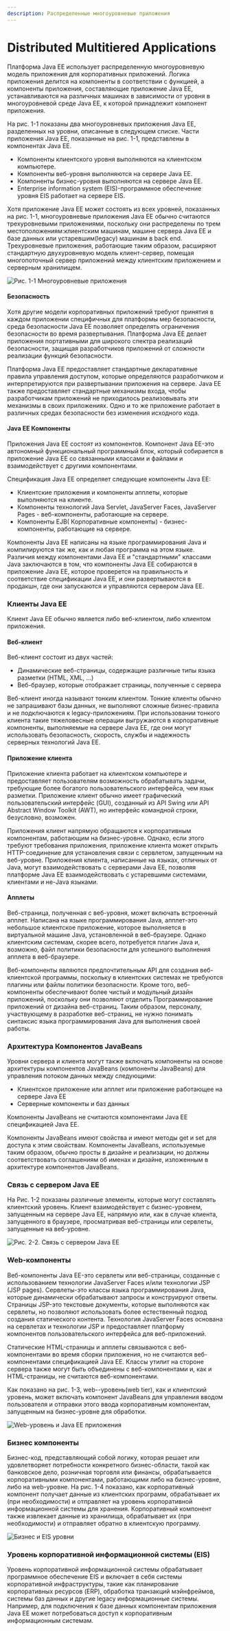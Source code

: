 ```yaml
---
description: Распределенные многоуровневые приложения
---
```


# Distributed Multitiered Applications

Платформа Java EE использует распределенную многоуровневую модель приложения для корпоративных приложений. Логика приложения делится на компоненты в соответствии с функцией, а компоненты приложения, составляющие приложение Java EE, устанавливаются на различных машинах в зависимости от уровня в многоуровневой среде Java EE, к которой принадлежит компонент приложения.

На рис. 1-1 показаны два многоуровневых приложения Java EE, разделенных на уровни, описанные в следующем списке. Части приложения Java EE, показанные на рис. 1-1, представлены в компонентах Java EE.

* Компоненты клиентского уровня выполняются на клиентском компьютере.
* Компоненты веб-уровня выполняются на сервере Java EE.
* Компоненты бизнес-уровня выполняются на сервере Java EE.
* Enterprise information system \(EIS\)-программное обеспечение уровня EIS работает на сервере EIS.

Хотя приложение Java EE может состоять из всех уровней, показанных на рис. 1-1, многоуровневые приложения Java EE обычно считаются трехуровневыми приложениями, поскольку они распределены по трем местоположениям:клиентским машинам, машине сервера Java EE и базе данных или устаревшим\(legacy\) машинам в back end. Трехуровневые приложения, работающие таким образом, расширяют стандартную двухуровневую модель клиент-сервер, помещая многопоточный сервер приложений между клиентским приложением и серверным хранилищем.

![&#x420;&#x438;&#x441;. 1-1 &#x41C;&#x43D;&#x43E;&#x433;&#x43E;&#x443;&#x440;&#x43E;&#x432;&#x43D;&#x435;&#x432;&#x44B;&#x435; &#x43F;&#x440;&#x438;&#x43B;&#x43E;&#x436;&#x435;&#x43D;&#x438;&#x44F;](../../../../.gitbook/assets/image%20%282%29.png)

#### Безопасность

Хотя другие модели корпоративных приложений требуют принятия в каждом приложении специфичных для платформы мер безопасности, среда безопасности Java EE позволяет определять ограничения безопасности во время развертывания. Платформа Java EE делает приложения портативными для широкого спектра реализаций безопасности, защищая разработчиков приложений от сложности реализации функций безопасности.

Платформа Java EE предоставляет стандартные декларативные правила управления доступом, которые определяются разработчиком и интерпретируются при развертывании приложения на сервере. Java EE также предоставляет стандартные механизмы входа, чтобы разработчикам приложений не приходилось реализовывать эти механизмы в своих приложениях. Одно и то же приложение работает в различных средах безопасности без изменения исходного кода.

#### Java EE Компоненты <a id="_java_ee_components"></a>

Приложения Java EE состоят из компонентов. Компонент Java EE-это автономный функциональный программный блок, который собирается в приложение Java EE со связанными классами и файлами и взаимодействует с другими компонентами.

Спецификация Java EE определяет следующие компоненты Java EE:

* Клиентские приложения и компоненты апплеты, которые выполняются на клиенте.
* Компоненты технологий Java Servlet, JavaServer Faces, JavaServer Pages - веб-компоненты, работающие на сервере.
* Компоненты EJB\( Корпоративные компоненты\) - бизнес-компоненты, работающие на сервере.

Компоненты Java EE написаны на языке программирования Java и компилируются так же, как и любая программа на этом языке. Различия между компонентами Java EE и "стандартными" классами Java заключаются в том, что компоненты Java EE собираются в приложение Java EE, которое проверется на правильность и соответствие спецификации Java EE, и они развертываются в продакшн, где они запускаются и управляются сервером Java EE.

### Клиенты Java EE

Клиент Java EE обычно является либо веб-клиентом, либо клиентом приложения.

#### Веб-клиент

Веб-клиент состоит из двух частей:

* Динамические веб-страницы, содержащие различные типы языка разметки \(HTML, XML, ...\)
* Веб-браузер, которые отображает страницы, полученные с сервера

Веб-клиент иногда называют тонким клиентом. Тонкие клиенты обычно не запрашивают базы данных, не выполняют сложные бизнес-правила и не подключаются к legacy-приложениям. При использовании тонкого клиента такие тяжеловесные операции выгружаются в корпоративные компоненты, выполняемые на сервере Java EE, где они могут использовать безопасность, скорость, службы и надежность серверных технологий Java EE.

#### Приложение клиента

Приложение клиента работает на клиентском компьютере и предоставляет пользователям возможность обрабатывать задачи, требующие более богатого пользовательского интерфейса, чем язык разметки. Приложение клиент обычно имеет графический пользовательский интерфейс \(GUI\), созданный из API Swing или API Abstract Window Toolkit \(AWT\), но интерфейс командной строки, безусловно, возможен.

Приложения клиент напрямую обращаются к корпоративным компонентам, работающим на бизнес-уровне. Однако, если этого требуют требования приложения, приложение клиента может открыть HTTP-соединение для установления связи с сервлетом, запущенным на веб-уровне. Приложения клиента, написанные на языках, отличных от Java, могут взаимодействовать с серверами Java EE, позволяя платформе Java EE взаимодействовать с устаревшими системами, клиентами и не-Java языками.

#### Апплеты

Веб-страница, полученная с веб-уровня, может включать встроенный апплет. Написана на языке программирования Java, апплет-это небольшое клиентское приложение, которое выполняется в виртуальной машине Java, установленной в веб-браузере. Однако клиентским системам, скорее всего, потребуется плагин Java и, возможно, файл политики безопасности для успешного выполнения апплета в веб-браузере.

Веб-компоненты являются предпочтительным API для создания веб-клиентской программы, поскольку в клиентских системах не требуются плагины или файлы политики безопасности. Кроме того, веб-компоненты обеспечивают более чистый и модульный дизайн приложений, поскольку они позволяют отделить Программирование приложений от дизайна веб-страниц. Таким образом, персоналу, участвующему в разработке веб-страниц, не нужно понимать синтаксис языка программирования Java для выполнения своей работы.

### Архитектура Компонентов JavaBeans

Уровни сервера и клиента могут также включать компоненты на основе архитектуры компонентов JavaBeans \(компоненты JavaBeans\) для управления потоком данных между следующими:

* Клиентское приложение или апплет или приложение работающее на сервере Java EE
* Серверные компоненты и баз данных

Компоненты JavaBeans не считаются компонентами Java EE спецификацией Java EE.

Компоненты JavaBeans имеют свойства и имеют методы get и set для доступа к этим свойствам. Компоненты JavaBeans, используемые таким образом, обычно просты в дизайне и реализации, но должны соответствовать соглашениям об именах и дизайне, изложенным в архитектуре компонентов JavaBeans.

### Связь с сервером Java EE

На Рис. 1-2 показаны различные элементы, которые могут составлять клиентский уровень. Клиент взаимодействует с бизнес-уровнем, запущенным на сервере Java EE, напрямую или, как в случае клиента, запущенного в браузере, просматривая веб-страницы или сервлеты, запущенные на веб-уровне.

![&#x420;&#x438;&#x441;. 2-2. &#x421;&#x432;&#x44F;&#x437;&#x44C; &#x441; &#x441;&#x435;&#x440;&#x432;&#x435;&#x440;&#x43E;&#x43C;  Java EE](../../../../.gitbook/assets/image%20%284%29.png)

### Web-компоненты

Веб-компоненты Java EE-это сервлеты или веб-страницы, созданные с использованием технологии JavaServer Faces и/или технологии JSP \(JSP pages\). Сервлеты-это классы языка программирования Java, которые динамически обрабатывают запросы и конструируют ответы. Страницы JSP-это текстовые документы, которые выполняются как сервлеты, но позволяют использовать  более естественный подход создания статического контента. Технология JavaServer Faces основана на сервлетах и технологии JSP и предоставляет платформу компонентов пользовательского интерфейса для веб-приложений.

Статические HTML-страницы и апплеты связываются с веб-компонентами во время сборки приложения, но не считаются веб-компонентами спецификацией Java EE. Классы утилит на стороне сервера также могут быть объединены с веб-компонентами и, как и HTML-страницы, не считаются веб-компонентами.

Как показано на рис. 1-3, web--уровень\(web tier\), как и клиентский уровень, может включать компонент JavaBeans для управления вводом пользователя и отправки этого ввода корпоративным компонентам, запущенным на бизнес-уровне для обработки.

![Web-&#x443;&#x440;&#x43E;&#x432;&#x435;&#x43D;&#x44C; &#x438; Java EE &#x43F;&#x440;&#x438;&#x43B;&#x43E;&#x436;&#x435;&#x43D;&#x438;&#x44F;](../../../../.gitbook/assets/image%20%281%29.png)

### Бизнес компоненты

Бизнес-код, представляющий собой логику, которая решает или удовлетворяет потребности конкретного бизнес-области, такой как банковское дело, розничная торговля или финансы, обрабатывается корпоративными компонентами, работающими либо на бизнес-уровне, либо на web-уровне. На рис. 1-4 показано, как корпоративный компонент получает данные из клиентских программ, обрабатывает их \(при необходимости\) и отправляет на уровень корпоративной информационной системы для хранения. Корпоративный компонент также извлекает данные из хранилища, обрабатывает их \(при необходимости\) и отправляет обратно в клиентскую программу.

![&#x411;&#x438;&#x437;&#x43D;&#x435;&#x441; &#x438; EIS &#x443;&#x440;&#x43E;&#x432;&#x43D;&#x438;](../../../../.gitbook/assets/image.png)

### Уровень корпоративной информационной системы \(EIS\)

Уровень корпоративной информационной системы обрабатывает программное обеспечение EIS и включает в себя системы корпоративной инфраструктуры, такие как планирование корпоративных ресурсов \(ERP\), обработка транзакций мэйнфреймов, системы баз данных и другие legacy информационные системы. Например, для подключения к базе данных компонентам приложения Java EE может потребоваться доступ к корпоративным информационным системам.

